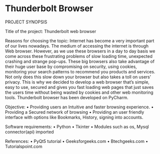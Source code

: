 # Thunderbolt Browser

PROJECT SYNOPSIS

Title of the project:
              Thunderbolt web browser

Reasons for choosing the topic:
             Internet has become a very important part of our lives nowadays. The medium of accessing the internet is through Web browser. However, as we use these browsers in a day to day basis we come across these frustrating problems of slow loading time, unexpected crashing and strange pop-ups. These big browsers also take advantage of their huge user base by compromising on security, using cookies, monitoring your search patterns to recommend you products and services. Not only does this slow down your browser but also takes a toll on users’ privacy. This is why we decided to develop a web browser that’s simple, easy to use, secured and gives you fast loading web pages that just saves the users time without being wasted by cookies and other web monitoring tools. Thunderbolt browser has been developed on PyCharm.


Objective:
•	Providing users an Intuitive and faster browsing experience.
•	Providing a Secured network of browsing
•	Providing an user friendly interface with options like Bookmarks, History, signing into accounts.


Software requirements:
•	Python 
•	Tkinter
•	Modules such as os, Mysql connector(api) imported


References:
•	PyQt5 tutorial
•	Geeksforgeeks.com
•	Btechgeeks.com
•	Tutorialspoint.com
